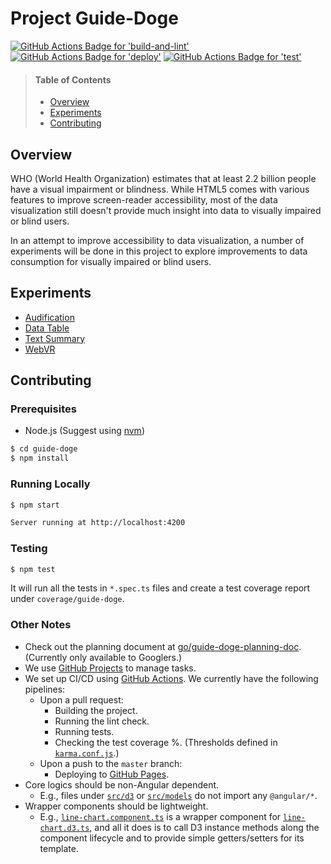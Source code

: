 # Project Guide-Doge

[![GitHub Actions Badge for 'build-and-lint'](https://github.com/googleinterns/guide-doge/workflows/Build%20and%20Lint/badge.svg)](https://github.com/googleinterns/guide-doge/actions?query=workflow%3A%22Build+and+Lint%22)
[![GitHub Actions Badge for 'deploy'](https://github.com/googleinterns/guide-doge/workflows/Deploy/badge.svg)](https://github.com/googleinterns/guide-doge/actions?query=workflow%3A%22Deploy%22)
[![GitHub Actions Badge for 'test'](https://github.com/googleinterns/guide-doge/workflows/Test/badge.svg)](https://github.com/googleinterns/guide-doge/actions?query=workflow%3A%22Test%22)

> #### Table of Contents
> - [Overview](#overview)
> - [Experiments](#experiments)
> - [Contributing](#contributing)

## Overview
WHO (World Health Organization) estimates that at least 2.2 billion people have a visual impairment or blindness. While HTML5 comes with various features to improve screen-reader accessibility, most of the data visualization still doesn't provide much insight into data to visually impaired or blind users.

In an attempt to improve accessibility to data visualization, a number of experiments will be done in this project to explore improvements to data consumption for visually impaired or blind users.

## Experiments
- [Audification](http://go/guide-doge-planning-doc#heading=h.o15ayh3e9n26)
- [Data Table](http://go/guide-doge-planning-doc#heading=h.bf3mxk2orms0)
- [Text Summary](http://go/guide-doge-planning-doc#heading=h.7pel9lpwn6gb)
- [WebVR](http://go/guide-doge-planning-doc#heading=h.nu130go3qpw9)

## Contributing

### Prerequisites

 - Node.js (Suggest using [nvm](https://github.com/nvm-sh/nvm/blob/master/README.md#installing-and-updating))

```sh
$ cd guide-doge
$ npm install
```

### Running Locally

```sh
$ npm start

Server running at http://localhost:4200
```

### Testing

```sh
$ npm test
```

It will run all the tests in `*.spec.ts` files and create a test coverage report under `coverage/guide-doge`.

### Other Notes
- Check out the planning document at [go/guide-doge-planning-doc](http://go/guide-doge-planning-doc). (Currently only available to Googlers.)
- We use [GitHub Projects](https://github.com/googleinterns/guide-doge/projects/1) to manage tasks.
- We set up CI/CD using [GitHub Actions](https://github.com/googleinterns/guide-doge/actions). We currently have the following pipelines:
  - Upon a pull request:
    - Building the project.
    - Running the lint check.
    - Running tests.
    - Checking the test coverage %. (Thresholds defined in [`karma.conf.js`](https://github.com/googleinterns/guide-doge/blob/master/karma.conf.js#L22).)
  - Upon a push to the `master` branch:
    - Deploying to [GitHub Pages](https://googleinterns.github.io/guide-doge/).
- Core logics should be non-Angular dependent.
  - E.g., files under [`src/d3`](src/d3) or [`src/models`](src/models) do not import any `@angular/*`.
- Wrapper components should be lightweight.
  - E.g., [`line-chart.component.ts`](src/components/line-chart/line-chart.component.ts) is a wrapper component for [`line-chart.d3.ts`](src/d3/line-chart.d3.ts), and all it does is to call D3 instance methods along the component lifecycle and to provide simple getters/setters for its template.
